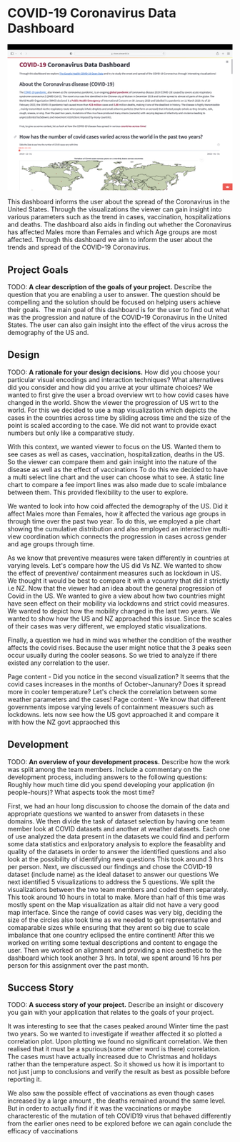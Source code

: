 # COVID-19 Coronavirus Data Dashboard

![A screenshot of the dashboard](screenshot.png)

This dashboard informs the user about the spread of the Coronavirus in the United States. Through the visualizations the viewer
can gain insight into various parameters such as the trend in cases, vaccination, hospitalizations and deaths. The dashboard also aids in 
finding out whether the Coronavirus has affected Males more than Females and which Age groups are most affected. 
Through this dashboard we aim to inform the user about the trends and spread of the 
COVID-19 Coronavirus. 

## Project Goals

TODO: **A clear description of the goals of your project.** Describe the question that you are enabling a user to answer. The question should be compelling and the solution should be focused on helping users achieve their goals. 
The main goal of this dashboard is for the user to find out what was the progression and nature
of the COVID-19 Coronavirus in the United States. The user can also gain insight into the 
effect of the virus across the demography of the US and. 

## Design

TODO: **A rationale for your design decisions.** How did you choose your particular visual encodings and interaction techniques? What alternatives did you consider and how did you arrive at your ultimate choices?
We wanted to first give the user a broad overview wrt to how covid cases have changed in the world. 
Show the viewer the progression of US wrt to the world. 
For this we decided to use a map visualization which depicts the cases in the countries
across time by sliding across time and the size of the point is scaled according to the case. 
We did not want to provide exact numbers but only like a comparative study. 

With this context, we wanted viewer to focus on the US. 
Wanted them to see cases as well as cases, vaccination, hospitalization, 
deaths in the US. So the viewer can compare them and gain insight into
the nature of the disease as well as the effect of vaccinations
To do this we decided to have a multi select line chart and the user can choose what to see. 
A static line chart to compare a fee import lines was also made due to scale imbalance between them. 
This provided flexibility to the user to explore. 

We wanted to look into how coid affected the demography of the US. Did it affect Males more than Females, 
how it affected the various age groups in through time over the past two year. 
To do this, we employed a pie chart showing the cumulative distribution and also employed an interactive multi-view coordination
which connects the progression in cases across gender and age groups through time. 

As we know that preventive measures were taken differently in countries at varying levels. Let's compare how the US did Vs NZ. 
We wanted to show the effect of preventive/ containment measures such as lockdown in US. We thought it would be best to 
compare it with a vcountry that did it strictly i.e NZ. 
Now that the viewer had an idea about the general progression of Covid in the US. We wanted to give a view about
how two countries might have seen effect on their mobility via lockdowns and strict covid measures. We wanted to depict how the
mobility changed in the last two years. We wanted to show how the US and NZ approached this issue. Since the scales of their cases was very 
different, we employed static visualizations. 

Finally, a question we had in mind was whether the condition of the weather affects the covid rises. Because the user might notice
that the 3 peaks seen occur usually during the cooler seasons. So we tried to analyze if there existed any correlation to the user. 


Page content - Did you notice in the second visualization? It seems that the covid cases increases in the months of October-Janunary?
Does it spread more in cooler temperature? Let's check the correlation between some weather parameters and the cases!
Page content - We know that different governments impose varying levels of containment measuers such as lockdowns. 
lets now see how the US govt approached it and compare it with how the NZ govt appraoched this
## Development

TODO: **An overview of your development process.** Describe how the work was split among the team members. Include a commentary on the development process, including answers to the following questions: Roughly how much time did you spend developing your application (in people-hours)? What aspects took the most time?

First, we had an hour long discussion to choose the domain of the data and appropriate questions we wanted to answer from datasets in these domains.
We then divide the task of dataset selection by having one team member look at COVID datasets and another at weather datasets.
Each one of use analyzed the data present in the datasets we could find and perform some data statistics and exlporatory analysis to explore the feasablity and quality of the datasets in order to answer the identified questions and also look at the possibility of identifying new questions
This took around 3 hrs per person. 
Next, we discussed our findings and chose the COVID-19 dataset (include name) as the ideal dataset to answer our questions
We next identified 5 visualizations to address the 5 questions.
We split the visualizations between the two team members and coded them separately.
This took around 10 hours in total to make. More than half of this time was mostly spent on the Map visualization as altair did not have a very good map interface.
Since the range of covid cases was very big, deciding the size of the circles also took time as we needed to get representative and comaparable sizes while ensuring that they arent so big due to scale imbalance that one country eclipsed the entire continent!
After this we worked on writing some textual descriptions and content to engage the user.
Then we worked on alignment and providing a nice aesthetic to the dashboard which took another 3 hrs.
In total, we spent around 16 hrs per person for this assignment over the past month. 

## Success Story

TODO:  **A success story of your project.** Describe an insight or discovery you gain with your application that relates to the goals of your project.

It was interesting to see that the cases peaked around Winter time the past two years. So
we wanted to investigate if weather affected it so plotted a correlation plot.
Upon plotting we found no significant correlation. We then realised that it must be a spurious(some other word is there)
correlation. The cases must have actually increased due to Christmas and holidays rather than the temperature aspect.
So it showed us how it is important to not just jump to conclusions and verify the result as best as possible before reporting it.

We also saw the possible effect of vaccinations as even though cases increased by a large amount , the deaths remained around the same level.
But in order to actually find if it was the vaccinations or maybe characterestic of the mutation of teh COVID19 virus that behaved differently from the earlier ones need to be explored before we can again conclude the efficacy of vaccinations